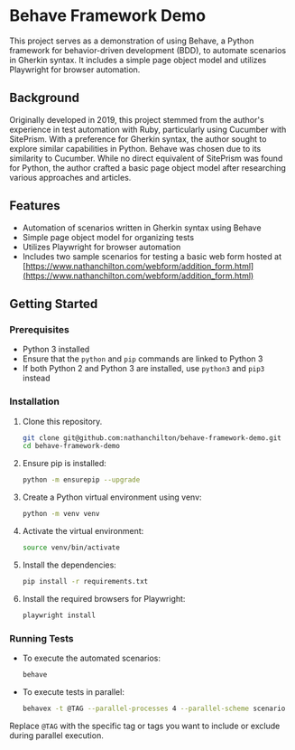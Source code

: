 # Behave Framework Demo

This project serves as a demonstration of using Behave, a Python framework for behavior-driven development (BDD), to automate scenarios in Gherkin syntax. It includes a simple page object model and utilizes Playwright for browser automation.

## Background

Originally developed in 2019, this project stemmed from the author's experience in test automation with Ruby, particularly using Cucumber with SitePrism. With a preference for Gherkin syntax, the author sought to explore similar capabilities in Python. Behave was chosen due to its similarity to Cucumber. While no direct equivalent of SitePrism was found for Python, the author crafted a basic page object model after researching various approaches and articles.

## Features

- Automation of scenarios written in Gherkin syntax using Behave
- Simple page object model for organizing tests
- Utilizes Playwright for browser automation
- Includes two sample scenarios for testing a basic web form hosted at [https://www.nathanchilton.com/webform/addition_form.html](https://www.nathanchilton.com/webform/addition_form.html)

## Getting Started

### Prerequisites

- Python 3 installed
- Ensure that the `python` and `pip` commands are linked to Python 3
- If both Python 2 and Python 3 are installed, use `python3` and `pip3` instead

### Installation

1. Clone this repository.
   ``` bash
   git clone git@github.com:nathanchilton/behave-framework-demo.git
   cd behave-framework-demo
   ```

2. Ensure pip is installed:
    ```bash
    python -m ensurepip --upgrade
    ```

3. Create a Python virtual environment using venv:
    ```bash
    python -m venv venv
    ```

4. Activate the virtual environment:
    ```bash
    source venv/bin/activate
    ```

5. Install the dependencies:
    ```bash
    pip install -r requirements.txt
    ```

6. Install the required browsers for Playwright:
    ```bash
    playwright install
    ```

### Running Tests

- To execute the automated scenarios:
    ```bash
    behave
    ```

- To execute tests in parallel:
    ```bash
    behavex -t @TAG --parallel-processes 4 --parallel-scheme scenario
    ```

Replace `@TAG` with the specific tag or tags you want to include or exclude during parallel execution.
